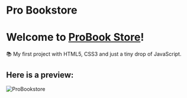 # Pro Bookstore
# Welcome to [ProBook Store](https://probookstore.netlify.app/?fbclid=IwAR3k1tm23SzkNAlUdE8k0DC6I5oHs06_pX8Vg5SNNx8OY6GABi8vCM793qI)!

 📚 My first project with HTML5, CSS3 and just a tiny drop of JavaScript.

## Here is a preview:

![ProBookstore](https://i.imgur.com/oxB0kDQ.jpg)
